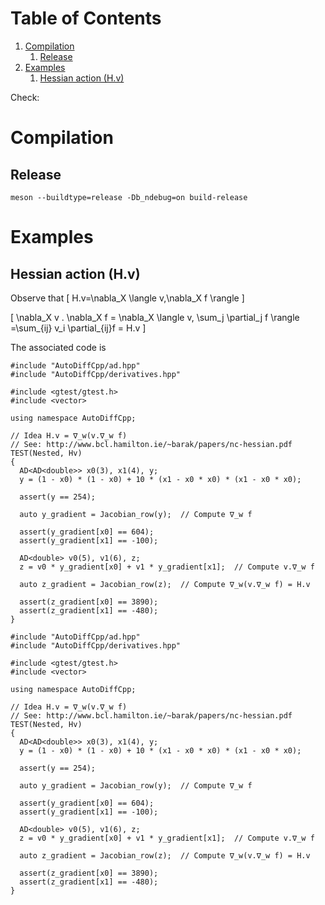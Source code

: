
# Table of Contents

1.  [Compilation](#orgf6b59f3)
    1.  [Release](#orge2ff3cb)
2.  [Examples](#org29e9e2a)
    1.  [Hessian action \(H.v\)](#org60501dd)

Check:


<a id="orgf6b59f3"></a>

# Compilation


<a id="orge2ff3cb"></a>

## Release

    meson --buildtype=release -Db_ndebug=on build-release


<a id="org29e9e2a"></a>

# Examples


<a id="org60501dd"></a>

## Hessian action \(H.v\)

Observe that
\[
H.v=\nabla_X \langle v,\nabla_X f \rangle
\]

\[
\nabla_X v . \nabla_X f = \nabla_X  \langle v, \sum_j \partial_j f \rangle =\sum_{ij} v_i \partial_{ij}f = H.v
\]

The associated code is

    #include "AutoDiffCpp/ad.hpp"
    #include "AutoDiffCpp/derivatives.hpp"
    
    #include <gtest/gtest.h>
    #include <vector>
    
    using namespace AutoDiffCpp;
    
    // Idea H.v = ∇_w(v.∇_w f)
    // See: http://www.bcl.hamilton.ie/~barak/papers/nc-hessian.pdf
    TEST(Nested, Hv)
    {
      AD<AD<double>> x0(3), x1(4), y;
      y = (1 - x0) * (1 - x0) + 10 * (x1 - x0 * x0) * (x1 - x0 * x0);
    
      assert(y == 254);
    
      auto y_gradient = Jacobian_row(y);  // Compute ∇_w f
    
      assert(y_gradient[x0] == 604);
      assert(y_gradient[x1] == -100);
    
      AD<double> v0(5), v1(6), z;
      z = v0 * y_gradient[x0] + v1 * y_gradient[x1];  // Compute v.∇_w f
    
      auto z_gradient = Jacobian_row(z);  // Compute ∇_w(v.∇_w f) = H.v
    
      assert(z_gradient[x0] == 3890);
      assert(z_gradient[x1] == -480);
    }

    #include "AutoDiffCpp/ad.hpp"
    #include "AutoDiffCpp/derivatives.hpp"
    
    #include <gtest/gtest.h>
    #include <vector>
    
    using namespace AutoDiffCpp;
    
    // Idea H.v = ∇_w(v.∇_w f)
    // See: http://www.bcl.hamilton.ie/~barak/papers/nc-hessian.pdf
    TEST(Nested, Hv)
    {
      AD<AD<double>> x0(3), x1(4), y;
      y = (1 - x0) * (1 - x0) + 10 * (x1 - x0 * x0) * (x1 - x0 * x0);
    
      assert(y == 254);
    
      auto y_gradient = Jacobian_row(y);  // Compute ∇_w f
    
      assert(y_gradient[x0] == 604);
      assert(y_gradient[x1] == -100);
    
      AD<double> v0(5), v1(6), z;
      z = v0 * y_gradient[x0] + v1 * y_gradient[x1];  // Compute v.∇_w f
    
      auto z_gradient = Jacobian_row(z);  // Compute ∇_w(v.∇_w f) = H.v
    
      assert(z_gradient[x0] == 3890);
      assert(z_gradient[x1] == -480);
    }

